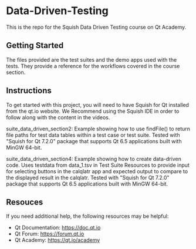 # Data-Driven-Testing

This is the repo for the Squish Data Driven Testing course on Qt Academy.

## Getting Started

The files provided are the test suites and the demo apps used with the tests. They provide a reference for the workflows covered in the course section.

## Instructions

To get started with this project, you will need to have Squish for Qt installed from the qt.io website. We Recommend using the Squish IDE in order to follow along with the content in the videos.

suite_data_driven_section2: Example showing how to use findFile() to return file paths for test data tables within a test case or test suite. Tested with "Squish for Qt 7.2.0" package that supports Qt 6.5 applications built with MinGW 64-bit.

suite_data_driven_section4: Example showing how to create data-driven code. Uses testdata from data_1.tsv in Test Suite Resources to provide input for selecting buttons in the calqlatr app and expected output to compare to the displayed result in the calqlatr. Tested with "Squish for Qt 7.2.0" package that supports Qt 6.5 applications built with MinGW 64-bit.

## Resouces

If you need additional help, the following resources may be helpful:

- Qt Documentation: https://doc.qt.io
- Qt Forum: https://forum.qt.io
- Qt Academy: https://qt.io/academy
